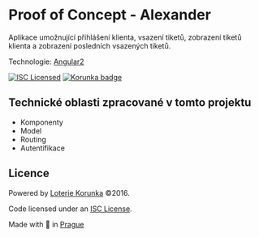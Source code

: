 # Proof of Concept - Alexander

Aplikace umožnující přihlášení klienta, vsazení tiketů, zobrazení tiketů klienta a zobrazení posledních vsazených tiketů.

Technologie: [Angular2](https://github.com/angular/angular)

[![ISC Licensed](https://img.shields.io/badge/license-ISC-0b7dbe.svg)](https://spdx.org/licenses/ISC)
[![Korunka badge](https://img.shields.io/badge/powered%20by-Loterie%20Korunka-edbf1f.svg)](https://www.korunka.eu/)



## Technické oblasti zpracované v tomto projektu

  * Komponenty
  * Model
  * Routing
  * Autentifikace



## Licence

Powered by [Loterie Korunka](https://www.korunka.eu) &copy;2016.

Code licensed under an [ISC License](https://github.com/korunka/obed-o-bot/blob/master/LICENSE).

Made with :yellow_heart: in [Prague](https://mapy.cz/s/jfYj)
